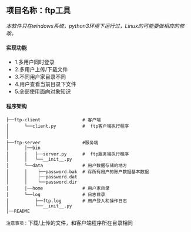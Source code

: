 ## 项目名称：ftp工具

*本软件只在windows系统，python3环境下运行过，Linux的可能要做相应的修改。*

#### 实现功能

- 1.多用户同时登录
- 2.多用户上传/下载文件
- 3.不同用户家目录不同
- 4.用户查看当前目录下文件
- 5.全部使用面向对象知识

#### 程序架构

```php+HTML
├──ftp-client                # 客户端
│      └──client.py          #  ftp客户端执行程序     
│                   
│
├──ftp-server                #服务端
│      │──bin                       
│      │   ├──server.py      #  ftp服务端执行程序   
│      │   └──__init__.py
│      └──data               # 用户数据存储的地方
│      │    ├──password.bak  # 存所有用户的账户数据基本数据
│      │    ├──password.dat
│      │    └──password.dir
│      │──home               # 用户家目录
│      └──log                # 日志目录
│          ├──ftp.log        # 用户登入和操作日志
│          └──__init__.py
│──README

```


`注意事项：`下载/上传的文件，和客户端程序所在目录相同

[博客地址]: http://www.cnblogs.com/xiangjun555

